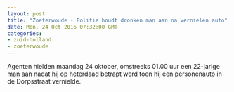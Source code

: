 ```yaml
---
layout: post
title: "Zoeterwoude - Politie houdt dronken man aan na vernielen auto"
date: Mon, 24 Oct 2016 07:32:00 GMT
categories: 
- zuid-holland 
- zoeterwoude 
---
```


Agenten hielden maandag 24 oktober, omstreeks 01.00 uur een 22-jarige man aan nadat hij op heterdaad betrapt werd toen hij een personenauto in de Dorpsstraat vernielde.
